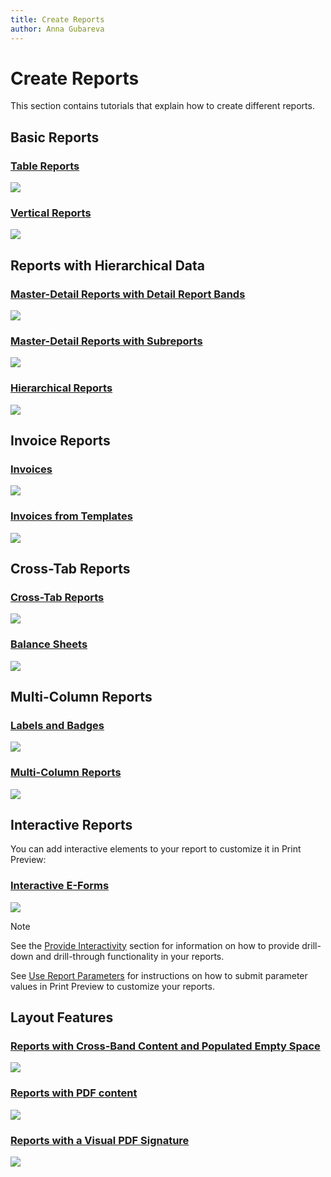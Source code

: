 ```yaml
---
title: Create Reports
author: Anna Gubareva
---
```

# Create Reports

This section contains tutorials that explain how to create different reports.

## Basic Reports

### [Table Reports](create-reports/table-reports.md)
![](../../../images/table-report-preview.png)

### [Vertical Reports](create-reports\vertical-reports.md)
![](../../../images/vertical-report-preview.png)

## Reports with Hierarchical Data

### [Master-Detail Reports with Detail Report Bands](create-reports/master-detail-reports-with-detail-report-bands.md)
![](../../../images/master-detail-with-detail-report-bands-preview.png)

### [Master-Detail Reports with Subreports](create-reports/master-detail-reports-with-subreports.md)
![](../../../images/master-detail-with-subreport-preview.png)

### [Hierarchical Reports](create-reports/hierarchical-reports.md)
![](../../../images/hierarchical-report-preview.png)

## Invoice Reports

### [Invoices](create-reports/invoices.md)
![](../../../images/manual-invoice-preview.png)

### [Invoices from Templates](create-reports/invoices-from-templates.md)
![](../../../images/template-invoice-preview.png)

## Cross-Tab Reports

### [Cross-Tab Reports](create-reports/cross-tab-reports.md)
![](../../../images/cross-tab-report-preview.png)

### [Balance Sheets](create-reports/balance-sheets.md)
![](../../../images/balance-sheet-report-preview.png)

## Multi-Column Reports

### [Labels and Badges](create-reports/labels-and-badges.md)
![](../../../images/labels-and-badges-report-preview.png)

### [Multi-Column Reports](create-reports/multi-column-reports.md)
![](../../../images/multi-column-report-preview.png)

## Interactive Reports

You can add interactive elements to your report to customize it in Print Preview:

### [Interactive E-Forms](create-reports/interactive-e-forms.md)
![](../../../images/interactive-eform-preview.png)

> [!Note]
> See the [Provide Interactivity](provide-interactivity.md) section for information on how to provide drill-down and drill-through functionality in your reports.
> 
> See [Use Report Parameters](shape-report-data/use-report-parameters.md) for instructions on how to submit parameter values in Print Preview to customize your reports.

## Layout Features

### [Reports with Cross-Band Content and Populated Empty Space](create-reports/reports-with-cross-band-content-and-populated-empty-space.md)
![](../../../images/cross-band-and-populated-empty-space-report-preview.png)

### [Reports with PDF content](create-reports/reports-merged-with-pdf.md)
![](../../../images/report-with-pdf-content-preview.png)

### [Reports with a Visual PDF Signature](create-reports/reports-with-visual-pdf-signature.md)
![](../../../images/report-with-a-visual-pdf-signature.png)
